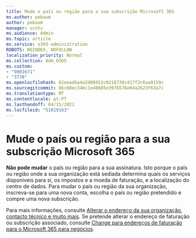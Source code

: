 ```yaml
---
title: Mude o país ou região para a sua subscrição Microsoft 365
ms.author: pebaum
author: pebaum
manager: scotv
ms.audience: Admin
ms.topic: article
ms.service: o365-administration
ROBOTS: NOINDEX, NOFOLLOW
localization_priority: Normal
ms.collection: Adm_O365
ms.custom:
- "9001671"
- "3738"
ms.openlocfilehash: 62eead6a4a2d06652c0218738c417f2c6aa0159c
ms.sourcegitcommit: 8bc60ec34bc1e40685e3976576e04a2623f63a7c
ms.translationtype: MT
ms.contentlocale: pt-PT
ms.lasthandoff: 04/15/2021
ms.locfileid: "51819163"
---
```

# <a name="change-the-country-or-region-for-your-microsoft-365-subscription"></a>Mude o país ou região para a sua subscrição Microsoft 365

**Não pode mudar** o país ou região para a sua assinatura. Isto porque o país ou região onde a sua organização está sediada determina quais os serviços disponíveis para si, os impostos e a moeda de faturação, e a localização do centro de dados. Para mudar o país ou região da sua organização, inscreva-se para uma nova conta, escolha o país ou região pretendido e compre uma nova subscrição.

Para mais informações, consulte [Alterar o endereço da sua organização, contacto técnico e muito mais](https://docs.microsoft.com/microsoft-365/admin/manage/change-address-contact-and-more?view=o365-worldwide). Se pretende alterar o endereço de faturação ou subscrição associado, consulte [Change para endereços de faturação para o Microsoft 365 para negócios](https://docs.microsoft.com/microsoft-365/commerce/billing-and-payments/change-your-billing-addresses?view=o365-worldwide). 
